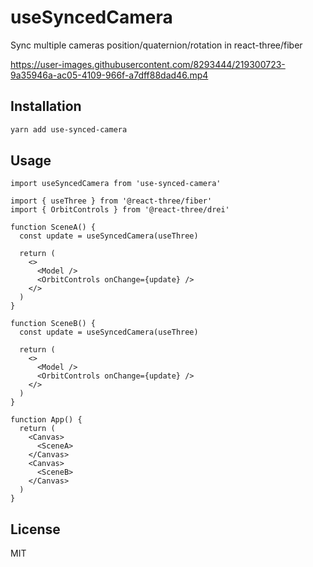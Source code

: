 # useSyncedCamera
Sync multiple cameras position/quaternion/rotation in react-three/fiber

https://user-images.githubusercontent.com/8293444/219300723-9a35946a-ac05-4109-966f-a7dff88dad46.mp4

## Installation
```bash
yarn add use-synced-camera
```

## Usage
```tsx
import useSyncedCamera from 'use-synced-camera'

import { useThree } from '@react-three/fiber'
import { OrbitControls } from '@react-three/drei'

function SceneA() {
  const update = useSyncedCamera(useThree)
  
  return (
    <>
      <Model />
      <OrbitControls onChange={update} />
    </>
  )
}

function SceneB() {
  const update = useSyncedCamera(useThree)
  
  return (
    <>
      <Model />
      <OrbitControls onChange={update} />
    </>
  )
}

function App() {
  return (
    <Canvas>
      <SceneA>
    </Canvas>
    <Canvas>
      <SceneB>
    </Canvas>
  )
}
```

## License
MIT
